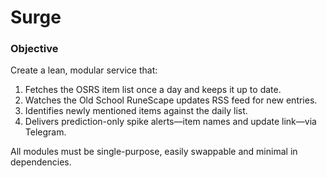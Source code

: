 # Surge

### Objective

Create a lean, modular service that:

1. Fetches the OSRS item list once a day and keeps it up to date.
2. Watches the Old School RuneScape updates RSS feed for new entries.
3. Identifies newly mentioned items against the daily list.
4. Delivers prediction-only spike alerts—item names and update link—via Telegram.

All modules must be single-purpose, easily swappable and minimal in dependencies.